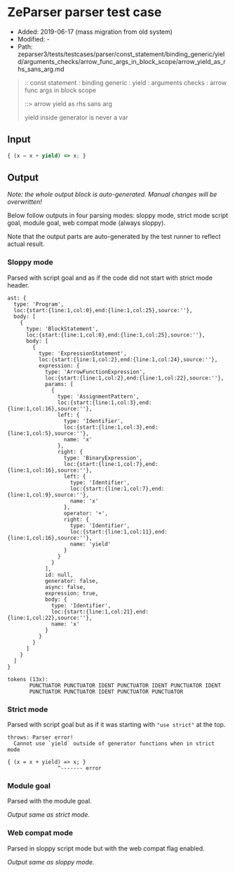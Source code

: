 # ZeParser parser test case

- Added: 2019-06-17 (mass migration from old system)
- Modified: -
- Path: zeparser3/tests/testcases/parser/const_statement/binding_generic/yield/arguments_checks/arrow_func_args_in_block_scope/arrow_yield_as_rhs_sans_arg.md

> :: const statement : binding generic : yield : arguments checks : arrow func args in block scope
>
> ::> arrow yield as rhs sans arg
>
> yield inside generator is never a var

## Input

`````js
{ (x = x + yield) => x; }
`````

## Output

_Note: the whole output block is auto-generated. Manual changes will be overwritten!_

Below follow outputs in four parsing modes: sloppy mode, strict mode script goal, module goal, web compat mode (always sloppy).

Note that the output parts are auto-generated by the test runner to reflect actual result.

### Sloppy mode

Parsed with script goal and as if the code did not start with strict mode header.

`````
ast: {
  type: 'Program',
  loc:{start:{line:1,col:0},end:{line:1,col:25},source:''},
  body: [
    {
      type: 'BlockStatement',
      loc:{start:{line:1,col:0},end:{line:1,col:25},source:''},
      body: [
        {
          type: 'ExpressionStatement',
          loc:{start:{line:1,col:2},end:{line:1,col:24},source:''},
          expression: {
            type: 'ArrowFunctionExpression',
            loc:{start:{line:1,col:2},end:{line:1,col:22},source:''},
            params: [
              {
                type: 'AssignmentPattern',
                loc:{start:{line:1,col:3},end:{line:1,col:16},source:''},
                left: {
                  type: 'Identifier',
                  loc:{start:{line:1,col:3},end:{line:1,col:5},source:''},
                  name: 'x'
                },
                right: {
                  type: 'BinaryExpression',
                  loc:{start:{line:1,col:7},end:{line:1,col:16},source:''},
                  left: {
                    type: 'Identifier',
                    loc:{start:{line:1,col:7},end:{line:1,col:9},source:''},
                    name: 'x'
                  },
                  operator: '+',
                  right: {
                    type: 'Identifier',
                    loc:{start:{line:1,col:11},end:{line:1,col:16},source:''},
                    name: 'yield'
                  }
                }
              }
            ],
            id: null,
            generator: false,
            async: false,
            expression: true,
            body: {
              type: 'Identifier',
              loc:{start:{line:1,col:21},end:{line:1,col:22},source:''},
              name: 'x'
            }
          }
        }
      ]
    }
  ]
}

tokens (13x):
       PUNCTUATOR PUNCTUATOR IDENT PUNCTUATOR IDENT PUNCTUATOR IDENT
       PUNCTUATOR PUNCTUATOR IDENT PUNCTUATOR PUNCTUATOR
`````

### Strict mode

Parsed with script goal but as if it was starting with `"use strict"` at the top.

`````
throws: Parser error!
  Cannot use `yield` outside of generator functions when in strict mode

{ (x = x + yield) => x; }
                ^------- error
`````


### Module goal

Parsed with the module goal.

_Output same as strict mode._

### Web compat mode

Parsed in sloppy script mode but with the web compat flag enabled.

_Output same as sloppy mode._
